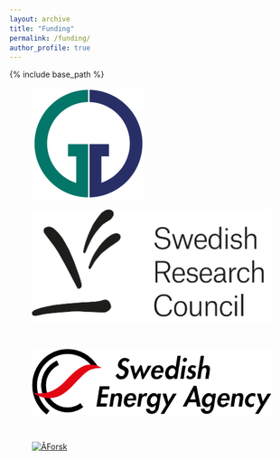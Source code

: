 ```yaml
---
layout: archive
title: "Funding"
permalink: /funding/
author_profile: true
---
```


{% include base_path %}

<figure>
  <a href="/images/funpic/GG.png">
  <img src="/images/funpic/GG.png" alt = "GG" />
    </a>
</figure><be>

<figure>
  <a href="/images/funpic/VR.png">
  <img src="/images/funpic/VR.png" alt = "VR" />
    </a>
</figure><br>

<figure>
  <a href="/images/funpic/SEA.png">
  <img src="/images/funpic/SEA.png" alt = "SEA" />
    </a>
</figure><br>

<figure>
  <a href="/images/funpic/ÅForsk.png">
  <img src="/images/funpic/ÅForsk.png" alt = "ÅForsk" />
    </a>
</figure><be>


